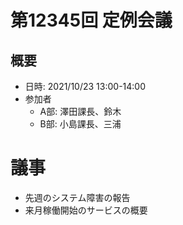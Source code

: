 # 第12345回 定例会議

## 概要
- 日時: 2021/10/23 13:00-14:00
- 参加者
  - A部: 澤田課長、鈴木
  - B部: 小島課長、三浦

# 議事
- 先週のシステム障害の報告
- 来月稼働開始のサービスの概要
